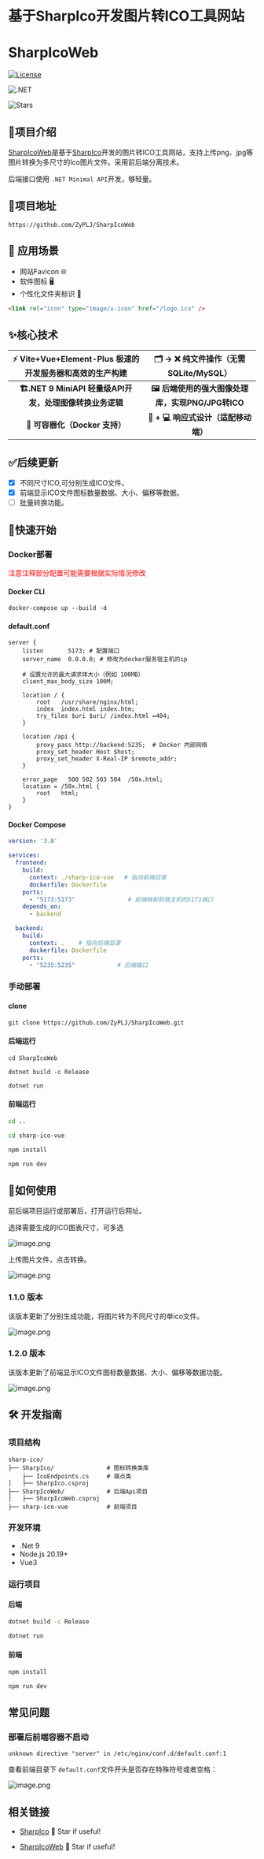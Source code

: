 # 基于SharpIco开发图片转ICO工具网站

# SharpIcoWeb

[![License](https://camo.githubusercontent.com/bb4e5c0036a6a8cdbc59b38d44f09ad8f6dc722751dad34d3df5bf0ac61913c1/68747470733a2f2f696d672e736869656c64732e696f2f62616467652f6c6963656e73652d4d49542d626c7565)](https://camo.githubusercontent.com/bb4e5c0036a6a8cdbc59b38d44f09ad8f6dc722751dad34d3df5bf0ac61913c1/68747470733a2f2f696d672e736869656c64732e696f2f62616467652f6c6963656e73652d4d49542d626c7565)

![.NET](https://camo.githubusercontent.com/7732c145abc7fb05a8373d4d161318970723f355ddd1d080a3fbef3c6941cd0f/68747470733a2f2f696d672e736869656c64732e696f2f62616467652f2e4e45542d392e302d707572706c65)

![Stars](https://img.shields.io/github/stars/ZyPLJ/SharpIcoWeb?color=gold&style=for-the-badge)

## 📝项目介绍

[SharpIcoWeb](https://github.com/ZyPLJ/SharpIcoWeb)是基于[SharpIco](https://github.com/star-plan/sharp-ico)开发的图片转ICO工具网站，支持上传png、jpg等图片转换为多尺寸的Ico图片文件。采用前后端分离技术。

后端接口使用 `.NET Minimal API`开发，够轻量。

## 📍项目地址

`https://github.com/ZyPLJ/SharpIcoWeb`

## 🎯 应用场景

* 网站Favicon 🌐
* 软件图标 🖥️
* 个性化文件夹标识 📂

```html
<link rel="icon" type="image/x-icon" href="/logo.ico" />
```

## ✨核心技术

| **⚡** **Vite+Vue+Element-Plus** **极速的开发服务器和高效的生产构建** |    **🗂️ → ❌** **纯文件操作（无需SQLite/MySQL）**    |
| :-------------------------------------------------------------------------------------: | :-----------------------------------------------------------------: |
|            **🏗️.NET 9 MiniAPI 轻量级API开发，处理图像转换业务逻辑**            | **🖼️** **后端使用的强大图像处理库，实现PNG/JPG转ICO** |
|                     **🐳** **可容器化（Docker 支持）**                     |        **📱 + 💻** **响应式设计（适配移动端）**        |

## ✅后续更新

* [X] 不同尺寸ICO,可分别生成ICO文件。
* [X] 前端显示ICO文件图标数量数据、大小、偏移等数据。
* [ ] 批量转换功能。

## 🚀快速开始

### Docker部署

<font color='red'>注意注释部分配置可能需要根据实际情况修改</font>

#### Docker CLI

```dockerfile
docker-compose up --build -d
```

#### default.conf

```dsconfig
server {
    listen       5173; # 配置端口
    server_name  0.0.0.0; # 修改为docker服务宿主机的ip 
  
    # 设置允许的最大请求体大小（例如 100MB）
    client_max_body_size 100M;
 
    location / {
        root   /usr/share/nginx/html;
        index  index.html index.htm;
        try_files $uri $uri/ /index.html =404;
    }
  
    location /api {
        proxy_pass http://backend:5235;  # Docker 内部网络
        proxy_set_header Host $host;
        proxy_set_header X-Real-IP $remote_addr;
    }
 
    error_page   500 502 503 504  /50x.html;
    location = /50x.html {
        root   html;
    }
}
```

#### Docker Compose

```yaml
version: '3.8'

services:
  frontend:
    build:
      context: ./sharp-ico-vue   # 指向前端目录
      dockerfile: Dockerfile
    ports:
      - "5173:5173"               # 前端映射到宿主机的5173端口
    depends_on:
      - backend

  backend:
    build:
      context: .    # 指向后端目录
      dockerfile: Dockerfile
    ports:
      - "5235:5235"            # 后端端口
```

### 手动部署

#### clone

`git clone https://github.com/ZyPLJ/SharpIcoWeb.git`

#### 后端运行

```
cd SharpIcoWeb

dotnet build -c Release

dotnet run
```

#### 前端运行

```bash
cd ..

cd sharp-ico-vue

npm install

npm run dev
```

## 👀如何使用

前后端项目运行或部署后，打开运行后网址。

选择需要生成的ICO图表尺寸，可多选

![image.png](https://raw.githubusercontent.com/ZyPLJ/note-gen-image-sync/main/2025-06/82586b88-2c72-47db-8c42-4b90d7b43235.png)

上传图片文件，点击转换。

![image.png](https://raw.githubusercontent.com/ZyPLJ/note-gen-image-sync/main/2025-06/77b11313-ff66-4d3f-924d-f31c0c16b349.png)

### 1.1.0 版本

该版本更新了分别生成功能，将图片转为不同尺寸的单ico文件。

![image.png](https://raw.githubusercontent.com/ZyPLJ/note-gen-image-sync/main/2025-07/2756baed-a0e4-4e17-8e57-9b770def0469.png)

### 1.2.0 版本

该版本更新了前端显示ICO文件图标数量数据、大小、偏移等数据功能。

![image.png](https://raw.githubusercontent.com/ZyPLJ/note-gen-image-sync/main/2025-07/a2e8c67d-c95a-44f2-ad32-2259275c91db.png)

## 🛠 开发指南

### 项目结构

```
sharp-ico/
├── SharpIco/               # 图标转换类库
    ├── IcoEndpoints.cs     # 端点类
│   ├── SharpIco.csproj
├── SharpIcoWeb/            # 后端Api项目
│   ├── SharpIcoWeb.csproj
├── sharp-ico-vue           # 前端项目
```

### 开发环境

* .Net 9
* Node.js 20.19+
* Vue3

### 运行项目

#### 后端

```bash
dotnet build -c Release

dotnet run
```

#### 前端

```bash
npm install

npm run dev
```

## 常见问题

### 部署后前端容器不启动

`unknown directive "﻿server" in /etc/nginx/conf.d/default.conf:1`

查看前端目录下 `default.conf`文件开头是否存在特殊符号或者空格：

![image.png](https://raw.githubusercontent.com/ZyPLJ/note-gen-image-sync/main/2025-07/45f8b1fc-7270-4d03-9e0a-e0f9ffac5152.png)

## 相关链接

* [SharpIco](https://github.com/star-plan/sharp-ico "SharpIco是一个纯 C# AOT 实现的轻量级图标生成工具") 🌟 Star if useful!

- [SharpIcoWeb](https://github.com/ZyPLJ/SharpIcoWeb)  🌟 Star if useful!